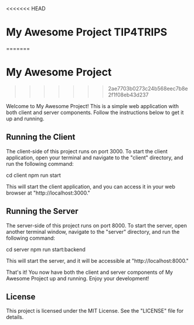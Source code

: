 <<<<<<< HEAD
# My Awesome Project TIP4TRIPS
=======
# My Awesome Project
>>>>>>> 2ae7703b0273c24b568eec7b8e2f1f08eb43d237

Welcome to My Awesome Project! This is a simple web application with both client and server components. Follow the instructions below to get it up and running.

## Running the Client

The client-side of this project runs on port 3000. To start the client application, open your terminal and navigate to the "client" directory, and run the following command:

cd client
npm run start

This will start the client application, and you can access it in your web browser at "http://localhost:3000."

## Running the Server

The server-side of this project runs on port 8000. To start the server, open another terminal window, navigate to the "server" directory, and run the following command:

cd server
npm run start:backend

This will start the server, and it will be accessible at "http://localhost:8000."

That's it! You now have both the client and server components of My Awesome Project up and running. Enjoy your development!

## License

This project is licensed under the MIT License. See the "LICENSE" file for details.